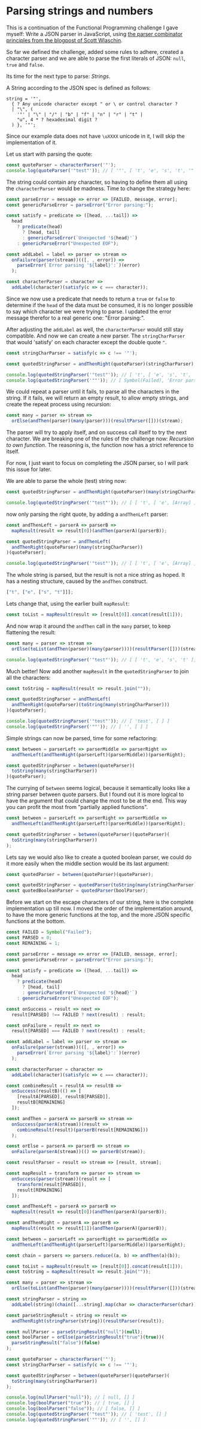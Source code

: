 # Parsing strings and numbers

This is a continuation of the Functional Programming challenge I gave myself:
Write a JSON parser in JavaScript, using
[the parser combinator principles from the blogpost of Scott Wlaschin](https://fsharpforfunandprofit.com/posts/understanding-parser-combinators/).

So far we defined the challenge, added some rules to adhere, created a character
parser and we are able to parse the first literals of JSON: `null`, `true` and
`false`.

Its time for the next type to parse: _Strings_.

A String according to the JSON spec is defined as follows:

```ebnf
string = '"',
  { ? Any unicode character except " or \ or control character ?
  | "\", (
    '"' | "\" | "/" | "b" | "f" | "n" | "r" | "t" |
    "u", 4 * ? hexadeximal digit ?
  ) }, '"';
```

Since our example data does not have `\uXXXX` unicode in it, I will skip the
implementation of it.

Let us start with parsing the quote:

```javascript
const quoteParser = characterParser('"');
console.log(quoteParser('"test"')); // [ '"', [ 't', 'e', 's', 't', '"' ] ]
```

The string could contain any character, so having to define them all using the
`characterParser` would be madness. Time to change the strategy here:

```javascript
const parseError = message => error => [FAILED, message, error];
const genericParseError = parseError("Error parsing:");

const satisfy = predicate => ([head, ...tail]) =>
  head
    ? predicate(head)
      ? [head, tail]
      : genericParseError(`Unexpected '${head}'`)
    : genericParseError("Unexpected EOF");

const addLabel = label => parser => stream =>
  onFailure(parser(stream))(([, , error]) =>
    parseError(`Error parsing '${label}':`)(error)
  );

const characterParser = character =>
  addLabel(character)(satisfy(c => c === character));
```

Since we now use a predicate that needs to return a `true` or `false` to
determine if the `head` of the data must be consumed, it is no longer possible
to say which character we were trying to parse. I updated the error message
therefor to a real generic one: "Error parsing:".

After adjusting the `addLabel` as well, the `characterParser` would still stay
compatible. And now we can create a new parser. The `stringCharParser` that
would 'satisfy' on each character except the double quote `"`.

```javascript
const stringCharParser = satisfy(c => c !== '"');

const quotedStringParser = andThenRight(quoteParser)(stringCharParser);

console.log(quotedStringParser('"test"')); // [ 't', [ 'e', 's', 't', '"' ] ]
console.log(quotedStringParser('""')); // [ Symbol(Failed), 'Error parsing:', `Unexpected '"'` ]
```

We could repeat a parser until it fails, to parse all the characters in the
string. If it fails, we will return an empty result, to allow empty strings, and
create the repeat process using recursion:

```javascript
const many = parser => stream =>
  orElse(andThen(parser)(many(parser)))(resultParser([]))(stream);
```

The parser will try to apply itself, and on success call itself to try the next
character. We are breaking one of the rules of the challenge now: _Recursion to
own function_. The reasoning is, the function now has a strict reference to
itself.

For now, I just want to focus on completing the JSON parser, so I will park this
issue for later.

We are able to parse the whole (test) string now:

```javascript
const quotedStringParser = andThenRight(quoteParser)(many(stringCharParser));

console.log(quotedStringParser('"test"')); // [ [ 't', [ 'e', [Array] ] ], [ '"' ] ]
```

now only parsing the right quote, by adding a `andThenLeft` parser:

```javascript
const andThenLeft = parserA => parserB =>
  mapResult(result => result[0])(andThen(parserA)(parserB));

const quotedStringParser = andThenLeft(
  andThenRight(quoteParser)(many(stringCharParser))
)(quoteParser);

console.log(quotedStringParser('"test"')); // [ [ 't', [ 'e', [Array] ] ], [] ]
```

The whole string is parsed, but the result is not a nice string as hoped. It has
a nesting structure, caused by the `andThen` construct.

```javascript
["t", ["e", ["s", "t"]]];
```

Lets change that, using the earlier built `mapResult`:

```javascript
const toList = mapResult(result => [result[0]].concat(result[1]));
```

And now wrap it around the `andThen` call in the `many` parser, to keep
flattening the result:

```javascript
const many = parser => stream =>
  orElse(toList(andThen(parser)(many(parser))))(resultParser([]))(stream);

console.log(quotedStringParser('"test"')); // [ [ 't', 'e', 's', 't' ], [] ]
```

Much better! Now add another `mapResult` in the `quotedStringParser` to join all
the characters:

```javascript
const toString = mapResult(result => result.join(""));

const quotedStringParser = andThenLeft(
  andThenRight(quoteParser)(toString(many(stringCharParser)))
)(quoteParser);

console.log(quotedStringParser('"test"')); // [ 'test', [ ] ]
console.log(quotedStringParser('""')); // [ '', [ ] ]
```

Simple strings can now be parsed, time for some refactoring:

```javascript
const between = parserLeft => parserMiddle => parserRight =>
  andThenLeft(andThenRight(parserLeft)(parserMiddle))(parserRight);

const quotedStringParser = between(quoteParser)(
  toString(many(stringCharParser))
)(quoteParser);
```

The currying of `between` seems logical, because it semantically looks like a
string parser between quote parsers. But I found out it is more logical to have
the argument that could change the most to be at the end. This way you can
profit the most from "partially applied functions".

```javascript
const between = parserLeft => parserRight => parserMiddle =>
  andThenLeft(andThenRight(parserLeft)(parserMiddle))(parserRight);

const quotedStringParser = between(quoteParser)(quoteParser)(
  toString(many(stringCharParser))
);
```

Lets say we would also like to create a quoted boolean parser, we could do it
more easily when the middle section would be its last argument:

```javascript
const quotedParser = between(quoteParser)(quoteParser);

const quotedStringParser = quotedParser(toString(many(stringCharParser)));
const quotedBooleanParser = quotedParser(boolParser);
```

Before we start on the escape characters of our string, here is the complete
implementation up till now. I moved the order of the implementation around, to
have the more generic functions at the top, and the more JSON specific functions
at the bottom.

```javascript
const FAILED = Symbol("Failed");
const PARSED = 0;
const REMAINING = 1;

const parseError = message => error => [FAILED, message, error];
const genericParseError = parseError("Error parsing:");

const satisfy = predicate => ([head, ...tail]) =>
  head
    ? predicate(head)
      ? [head, tail]
      : genericParseError(`Unexpected '${head}'`)
    : genericParseError("Unexpected EOF");

const onSuccess = result => next =>
  result[PARSED] !== FAILED ? next(result) : result;

const onFailure = result => next =>
  result[PARSED] === FAILED ? next(result) : result;

const addLabel = label => parser => stream =>
  onFailure(parser(stream))(([, , error]) =>
    parseError(`Error parsing '${label}':`)(error)
  );

const characterParser = character =>
  addLabel(character)(satisfy(c => c === character));

const combineResult = resultA => resultB =>
  onSuccess(resultB)(() => [
    [resultA[PARSED], resultB[PARSED]],
    resultB[REMAINING]
  ]);

const andThen = parserA => parserB => stream =>
  onSuccess(parserA(stream))(result =>
    combineResult(result)(parserB(result[REMAINING]))
  );

const orElse = parserA => parserB => stream =>
  onFailure(parserA(stream))(() => parserB(stream));

const resultParser = result => stream => [result, stream];

const mapResult = transform => parser => stream =>
  onSuccess(parser(stream))(result => [
    transform(result[PARSED]),
    result[REMAINING]
  ]);

const andThenLeft = parserA => parserB =>
  mapResult(result => result[0])(andThen(parserA)(parserB));

const andThenRight = parserA => parserB =>
  mapResult(result => result[1])(andThen(parserA)(parserB));

const between = parserLeft => parserRight => parserMiddle =>
  andThenLeft(andThenRight(parserLeft)(parserMiddle))(parserRight);

const chain = parsers => parsers.reduce((a, b) => andThen(a)(b));

const toList = mapResult(result => [result[0]].concat(result[1]));
const toString = mapResult(result => result.join(""));

const many = parser => stream =>
  orElse(toList(andThen(parser)(many(parser))))(resultParser([]))(stream);

const stringParser = string =>
  addLabel(string)(chain([...string].map(char => characterParser(char))));

const parseStringResult = string => result =>
  andThenRight(stringParser(string))(resultParser(result));

const nullParser = parseStringResult("null")(null);
const boolParser = orElse(parseStringResult("true")(true))(
  parseStringResult("false")(false)
);

const quoteParser = characterParser('"');
const stringCharParser = satisfy(c => c !== '"');

const quotedStringParser = between(quoteParser)(quoteParser)(
  toString(many(stringCharParser))
);

console.log(nullParser("null")); // [ null, [] ]
console.log(boolParser("true")); // [ true, [] ]
console.log(boolParser("false")); // [ false, [] ]
console.log(quotedStringParser('"test"')); // [ 'test', [] ]
console.log(quotedStringParser('""')); // [ '', [] ]
```
